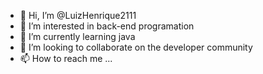 - 👋 Hi, I’m @LuizHenrique2111
- 👀 I’m interested in back-end programation
- 🌱 I’m currently learning java
- 💞️ I’m looking to collaborate on the developer community
- 📫 How to reach me ...

<!---
LuizHenrique2111/LuizHenrique2111 is a ✨ special ✨ repository because its `README.md` (this file) appears on your GitHub profile.
You can click the Preview link to take a look at your changes.
--->
